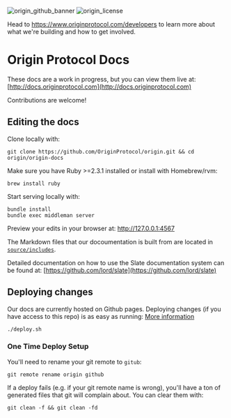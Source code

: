 ![origin_github_banner](https://user-images.githubusercontent.com/673455/37314301-f8db9a90-2618-11e8-8fee-b44f38febf38.png)
![origin_license](https://img.shields.io/badge/license-MIT-6e3bea.svg?style=flat-square&colorA=111d28)

Head to https://www.originprotocol.com/developers to learn more about what we're building and how to get involved.

# Origin Protocol Docs

These docs are a work in progress, but you can view them live at: [http://docs.originprotocol.com](http://docs.originprotocol.com)

Contributions are welcome!


## Editing the docs

Clone locally with:

    git clone https://github.com/OriginProtocol/origin.git && cd origin/origin-docs

Make sure you have Ruby >=2.3.1 installed or install with Homebrew/rvm:

    brew install ruby
    
Start serving locally with:

    bundle install
    bundle exec middleman server

Preview your edits in your browser at: http://127.0.0.1:4567

The Markdown files that our docoumentation is built from are located in [`source/includes`](source/includes).
   
Detailed documentation on how to use the Slate documentation system can be found at: [https://github.com/lord/slate](https://github.com/lord/slate)

## Deploying changes

Our docs are currently hosted on Github pages. Deploying changes (if you have access to this repo) is as easy as running: [More information](https://github.com/lord/slate/wiki/deploying-slate)

    ./deploy.sh

### One Time Deploy Setup

You'll need to rename your git remote to `gitub`:

    git remote rename origin github

If a deploy fails (e.g. if your git remote name is wrong), you'll have a ton of generated files that git will complain about. You can clear them with:

    git clean -f && git clean -fd
    

